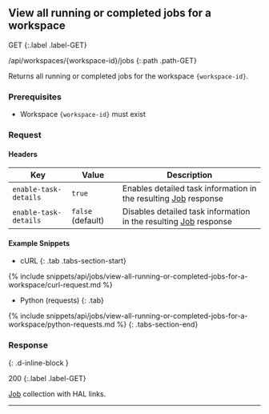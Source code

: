 ## View all running or completed jobs for a workspace

GET
{:.label .label-GET}

/api/workspaces/{workspace-id}/jobs
{:.path .path-GET}

Returns all running or completed jobs for the workspace `{workspace-id}`.

### Prerequisites
- Workspace `{workspace-id}` must exist

### Request
#### Headers

Key | Value | Description
--- | ----- | -----------
`enable-task-details` | `true` | Enables detailed task information in the resulting [Job](#job) response
`enable-task-details` | `false` (default) | Disables detailed task information in the resulting [Job](#job) response

#### Example Snippets
- cURL
{: .tab .tabs-section-start}

{% include snippets/api/jobs/view-all-running-or-completed-jobs-for-a-workspace/curl-request.md %}

- Python (requests)
{: .tab}

{% include snippets/api/jobs/view-all-running-or-completed-jobs-for-a-workspace/python-requests.md %}
{: .tabs-section-end}

### Response
{: .d-inline-block }

200
{:.label .label-GET}

[Job](#job) collection with HAL links.

---
